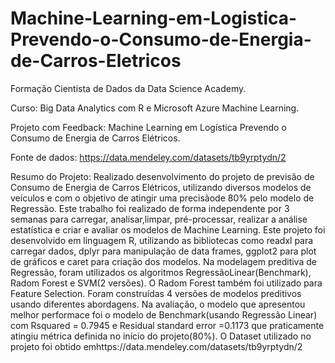 # Machine-Learning-em-Logistica-Prevendo-o-Consumo-de-Energia-de-Carros-Eletricos

Formação Cientista de Dados da Data Science Academy.

Curso: Big Data Analytics com R e Microsoft Azure Machine Learning.

Projeto com Feedback: Machine Learning em Logística Prevendo o Consumo de Energia de Carros Elétricos.

Fonte de dados: https://data.mendeley.com/datasets/tb9yrptydn/2

Resumo do Projeto:
Realizado desenvolvimento do projeto de previsão de Consumo de Energia de Carros Elétricos, utilizando diversos modelos de veículos e com o objetivo de atingir uma precisãode 80% pelo modelo de Regressão.
Este trabalho foi realizado de forma independente por 3 semanas para carregar, analisar,limpar, pré-processar, realizar a análise estatística e criar e avaliar os modelos de Machine Learning.
Este projeto foi desenvolvido em linguagem R, utilizando as bibliotecas como readxl para carregar dados, dplyr para manipulação de data frames, ggplot2 para plot de gráficos e caret para criação dos modelos.
Na modelagem preditiva de Regressão, foram utilizados os algoritmos RegressãoLinear(Benchmark), Radom Forest e SVM(2 versões). O Radom Forest também foi utilizado para Feature Selection.
Foram construídas 4 versões de modelos preditivos usando diferentes abordagens.
Na avaliação, o modelo que apresentou melhor performace foi o modelo de Benchmark(usando Regressão Linear) com Rsquared = 0.7945 e Residual standard error =0.1173 que praticamente atingiu métrica definida no início do projeto(80%).
O Dataset utilizado no projeto foi obtido emhttps://data.mendeley.com/datasets/tb9yrptydn/2
